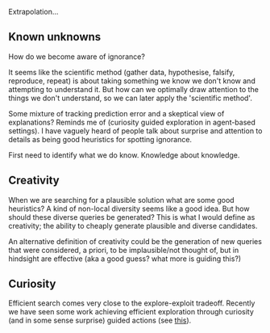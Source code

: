 Extrapolation...

## Known unknowns

How do we become aware of ignorance?

It seems like the scientific method (gather data, hypothesise, falsify, reproduce, repeat) is about taking something we know we don't know and attempting to understand it. But how can we optimally draw attention to the things we don't understand, so we can later apply the 'scientific method'.

Some mixture of tracking prediction error and a skeptical view of explanations? Reminds me of (curiosity guided exploration in agent-based settings).
I have vaguely heard of people talk about surprise and attention to details as being good heuristics for spotting ignorance.

First need to identify what we do know. Knowledge about knowledge.

## Creativity

When we are searching for a plausible solution what are some good heuristics?
A kind of non-local diversity seems like a good idea. But how should these diverse queries be generated? This is what I would define as creativity; the ability to cheaply generate plausible and diverse candidates.

An alternative definition of creativity could be the generation of new queries that were considered, a priori, to be implausible/not thought of, but in hindsight are effective (aka a good guess? what more is guiding this?)

## Curiosity

Efficient search comes very close to the explore-exploit tradeoff. Recently we have seen some work achieving efficient exploration through curiosity (and in some sense surprise) guided actions (see [this](https://pathak22.github.io/noreward-rl/)).
